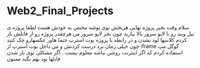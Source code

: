 # Web2_Final_Projects
سلام وقت بخیر 
پروژه نهایی هربخش توی پوشه مختص به خودش هست
لطفا پروژه ی تیل ویند رو با لایو سرور بالا بیارید چون بجز لایو سرور من هرچقدر پروژه رو از فایلش باز کردم کلاسها لود نشدن
و در رابطه با پروژه بوت استرپ حتما هاور عکسهارو چک کنید چون خیلی زمان برد درست کردنش 
و من داخل بوت استرپ از iframe گوگل مپ استفاده کردم که اگر اینترنت روشن نباشه معلوم نیست . 
 اگر مشکلی توی باز شدن فایلها بود بهم بگید
ممنون
